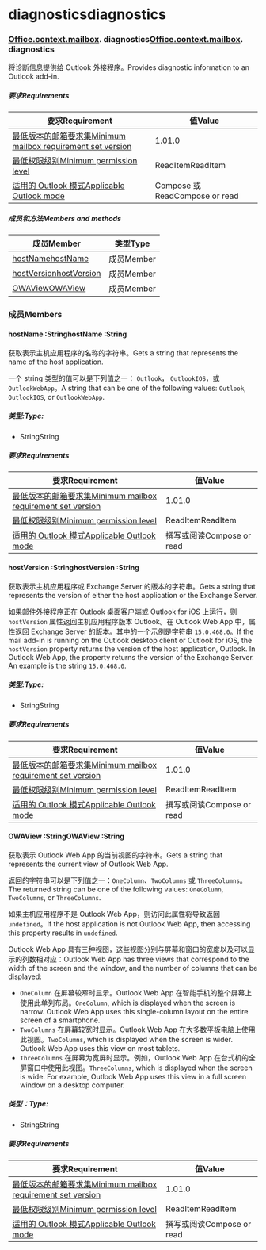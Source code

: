 # <a name="diagnostics"></a><span data-ttu-id="e4ca6-101">diagnostics</span><span class="sxs-lookup"><span data-stu-id="e4ca6-101">diagnostics</span></span>

### <span data-ttu-id="e4ca6-p101">[Office](Office.md)[.context](Office.context.md)[.mailbox](Office.context.mailbox.md). diagnostics</span><span class="sxs-lookup"><span data-stu-id="e4ca6-p101">[Office](Office.md)[.context](Office.context.md)[.mailbox](Office.context.mailbox.md). diagnostics</span></span>

<span data-ttu-id="e4ca6-104">将诊断信息提供给 Outlook 外接程序。</span><span class="sxs-lookup"><span data-stu-id="e4ca6-104">Provides diagnostic information to an Outlook add-in.</span></span>

##### <a name="requirements"></a><span data-ttu-id="e4ca6-105">要求</span><span class="sxs-lookup"><span data-stu-id="e4ca6-105">Requirements</span></span>

|<span data-ttu-id="e4ca6-106">要求</span><span class="sxs-lookup"><span data-stu-id="e4ca6-106">Requirement</span></span>| <span data-ttu-id="e4ca6-107">值</span><span class="sxs-lookup"><span data-stu-id="e4ca6-107">Value</span></span>|
|---|---|
|[<span data-ttu-id="e4ca6-108">最低版本的邮箱要求集</span><span class="sxs-lookup"><span data-stu-id="e4ca6-108">Minimum mailbox requirement set version</span></span>](/javascript/office/requirement-sets/outlook-api-requirement-sets)| <span data-ttu-id="e4ca6-109">1.0</span><span class="sxs-lookup"><span data-stu-id="e4ca6-109">1.0</span></span>|
|[<span data-ttu-id="e4ca6-110">最低权限级别</span><span class="sxs-lookup"><span data-stu-id="e4ca6-110">Minimum permission level</span></span>](https://docs.microsoft.com/outlook/add-ins/understanding-outlook-add-in-permissions)| <span data-ttu-id="e4ca6-111">ReadItem</span><span class="sxs-lookup"><span data-stu-id="e4ca6-111">ReadItem</span></span>|
|[<span data-ttu-id="e4ca6-112">适用的 Outlook 模式</span><span class="sxs-lookup"><span data-stu-id="e4ca6-112">Applicable Outlook mode</span></span>](https://docs.microsoft.com/outlook/add-ins/#extension-points)| <span data-ttu-id="e4ca6-113">Compose 或 Read</span><span class="sxs-lookup"><span data-stu-id="e4ca6-113">Compose or read</span></span>|

##### <a name="members-and-methods"></a><span data-ttu-id="e4ca6-114">成员和方法</span><span class="sxs-lookup"><span data-stu-id="e4ca6-114">Members and methods</span></span>

| <span data-ttu-id="e4ca6-115">成员</span><span class="sxs-lookup"><span data-stu-id="e4ca6-115">Member</span></span> | <span data-ttu-id="e4ca6-116">类型</span><span class="sxs-lookup"><span data-stu-id="e4ca6-116">Type</span></span> |
|--------|------|
| [<span data-ttu-id="e4ca6-117">hostName</span><span class="sxs-lookup"><span data-stu-id="e4ca6-117">hostName</span></span>](#hostname-string) | <span data-ttu-id="e4ca6-118">成员</span><span class="sxs-lookup"><span data-stu-id="e4ca6-118">Member</span></span> |
| [<span data-ttu-id="e4ca6-119">hostVersion</span><span class="sxs-lookup"><span data-stu-id="e4ca6-119">hostVersion</span></span>](#hostversion-string) | <span data-ttu-id="e4ca6-120">成员</span><span class="sxs-lookup"><span data-stu-id="e4ca6-120">Member</span></span> |
| [<span data-ttu-id="e4ca6-121">OWAView</span><span class="sxs-lookup"><span data-stu-id="e4ca6-121">OWAView</span></span>](#owaview-string) | <span data-ttu-id="e4ca6-122">成员</span><span class="sxs-lookup"><span data-stu-id="e4ca6-122">Member</span></span> |

### <a name="members"></a><span data-ttu-id="e4ca6-123">成员</span><span class="sxs-lookup"><span data-stu-id="e4ca6-123">Members</span></span>

####  <a name="hostname-string"></a><span data-ttu-id="e4ca6-124">hostName :String</span><span class="sxs-lookup"><span data-stu-id="e4ca6-124">hostName :String</span></span>

<span data-ttu-id="e4ca6-125">获取表示主机应用程序的名称的字符串。</span><span class="sxs-lookup"><span data-stu-id="e4ca6-125">Gets a string that represents the name of the host application.</span></span>

<span data-ttu-id="e4ca6-126">一个 string 类型的值可以是下列值之一： `Outlook`， `OutlookIOS`，或`OutlookWebApp`。</span><span class="sxs-lookup"><span data-stu-id="e4ca6-126">A string that can be one of the following values: `Outlook`, `OutlookIOS`, or `OutlookWebApp`.</span></span>

##### <a name="type"></a><span data-ttu-id="e4ca6-127">类型:</span><span class="sxs-lookup"><span data-stu-id="e4ca6-127">Type:</span></span>

*   <span data-ttu-id="e4ca6-128">String</span><span class="sxs-lookup"><span data-stu-id="e4ca6-128">String</span></span>

##### <a name="requirements"></a><span data-ttu-id="e4ca6-129">要求</span><span class="sxs-lookup"><span data-stu-id="e4ca6-129">Requirements</span></span>

|<span data-ttu-id="e4ca6-130">要求</span><span class="sxs-lookup"><span data-stu-id="e4ca6-130">Requirement</span></span>| <span data-ttu-id="e4ca6-131">值</span><span class="sxs-lookup"><span data-stu-id="e4ca6-131">Value</span></span>|
|---|---|
|[<span data-ttu-id="e4ca6-132">最低版本的邮箱要求集</span><span class="sxs-lookup"><span data-stu-id="e4ca6-132">Minimum mailbox requirement set version</span></span>](/javascript/office/requirement-sets/outlook-api-requirement-sets)| <span data-ttu-id="e4ca6-133">1.0</span><span class="sxs-lookup"><span data-stu-id="e4ca6-133">1.0</span></span>|
|[<span data-ttu-id="e4ca6-134">最低权限级别</span><span class="sxs-lookup"><span data-stu-id="e4ca6-134">Minimum permission level</span></span>](https://docs.microsoft.com/outlook/add-ins/understanding-outlook-add-in-permissions)| <span data-ttu-id="e4ca6-135">ReadItem</span><span class="sxs-lookup"><span data-stu-id="e4ca6-135">ReadItem</span></span>|
|[<span data-ttu-id="e4ca6-136">适用的 Outlook 模式</span><span class="sxs-lookup"><span data-stu-id="e4ca6-136">Applicable Outlook mode</span></span>](https://docs.microsoft.com/outlook/add-ins/#extension-points)| <span data-ttu-id="e4ca6-137">撰写或阅读</span><span class="sxs-lookup"><span data-stu-id="e4ca6-137">Compose or read</span></span>|

####  <a name="hostversion-string"></a><span data-ttu-id="e4ca6-138">hostVersion :String</span><span class="sxs-lookup"><span data-stu-id="e4ca6-138">hostVersion :String</span></span>

<span data-ttu-id="e4ca6-139">获取表示主机应用程序或 Exchange Server 的版本的字符串。</span><span class="sxs-lookup"><span data-stu-id="e4ca6-139">Gets a string that represents the version of either the host application or the Exchange Server.</span></span>

<span data-ttu-id="e4ca6-p102">如果邮件外接程序正在 Outlook 桌面客户端或 Outlook for iOS 上运行，则 `hostVersion` 属性返回主机应用程序版本 Outlook。在 Outlook Web App 中，属性返回 Exchange Server 的版本。其中的一个示例是字符串 `15.0.468.0`。</span><span class="sxs-lookup"><span data-stu-id="e4ca6-p102">If the mail add-in is running on the Outlook desktop client or Outlook for iOS, the `hostVersion` property returns the version of the host application, Outlook. In Outlook Web App, the property returns the version of the Exchange Server. An example is the string `15.0.468.0`.</span></span>

##### <a name="type"></a><span data-ttu-id="e4ca6-143">类型:</span><span class="sxs-lookup"><span data-stu-id="e4ca6-143">Type:</span></span>

*   <span data-ttu-id="e4ca6-144">String</span><span class="sxs-lookup"><span data-stu-id="e4ca6-144">String</span></span>

##### <a name="requirements"></a><span data-ttu-id="e4ca6-145">要求</span><span class="sxs-lookup"><span data-stu-id="e4ca6-145">Requirements</span></span>

|<span data-ttu-id="e4ca6-146">要求</span><span class="sxs-lookup"><span data-stu-id="e4ca6-146">Requirement</span></span>| <span data-ttu-id="e4ca6-147">值</span><span class="sxs-lookup"><span data-stu-id="e4ca6-147">Value</span></span>|
|---|---|
|[<span data-ttu-id="e4ca6-148">最低版本的邮箱要求集</span><span class="sxs-lookup"><span data-stu-id="e4ca6-148">Minimum mailbox requirement set version</span></span>](/javascript/office/requirement-sets/outlook-api-requirement-sets)| <span data-ttu-id="e4ca6-149">1.0</span><span class="sxs-lookup"><span data-stu-id="e4ca6-149">1.0</span></span>|
|[<span data-ttu-id="e4ca6-150">最低权限级别</span><span class="sxs-lookup"><span data-stu-id="e4ca6-150">Minimum permission level</span></span>](https://docs.microsoft.com/outlook/add-ins/understanding-outlook-add-in-permissions)| <span data-ttu-id="e4ca6-151">ReadItem</span><span class="sxs-lookup"><span data-stu-id="e4ca6-151">ReadItem</span></span>|
|[<span data-ttu-id="e4ca6-152">适用的 Outlook 模式</span><span class="sxs-lookup"><span data-stu-id="e4ca6-152">Applicable Outlook mode</span></span>](https://docs.microsoft.com/outlook/add-ins/#extension-points)| <span data-ttu-id="e4ca6-153">撰写或阅读</span><span class="sxs-lookup"><span data-stu-id="e4ca6-153">Compose or read</span></span>|

####  <a name="owaview-string"></a><span data-ttu-id="e4ca6-154">OWAView :String</span><span class="sxs-lookup"><span data-stu-id="e4ca6-154">OWAView :String</span></span>

<span data-ttu-id="e4ca6-155">获取表示 Outlook Web App 的当前视图的字符串。</span><span class="sxs-lookup"><span data-stu-id="e4ca6-155">Gets a string that represents the current view of Outlook Web App.</span></span>

<span data-ttu-id="e4ca6-156">返回的字符串可以是下列值之一：`OneColumn`、`TwoColumns` 或 `ThreeColumns`。</span><span class="sxs-lookup"><span data-stu-id="e4ca6-156">The returned string can be one of the following values: `OneColumn`, `TwoColumns`, or `ThreeColumns`.</span></span>

<span data-ttu-id="e4ca6-157">如果主机应用程序不是 Outlook Web App，则访问此属性将导致返回 `undefined`。</span><span class="sxs-lookup"><span data-stu-id="e4ca6-157">If the host application is not Outlook Web App, then accessing this property results in `undefined`.</span></span>

<span data-ttu-id="e4ca6-158">Outlook Web App 具有三种视图，这些视图分别与屏幕和窗口的宽度以及可以显示的列数相对应：</span><span class="sxs-lookup"><span data-stu-id="e4ca6-158">Outlook Web App has three views that correspond to the width of the screen and the window, and the number of columns that can be displayed:</span></span>

*   <span data-ttu-id="e4ca6-p103">`OneColumn` 在屏幕较窄时显示。Outlook Web App 在智能手机的整个屏幕上使用此单列布局。</span><span class="sxs-lookup"><span data-stu-id="e4ca6-p103">`OneColumn`, which is displayed when the screen is narrow. Outlook Web App uses this single-column layout on the entire screen of a smartphone.</span></span>
*   <span data-ttu-id="e4ca6-p104">`TwoColumns` 在屏幕较宽时显示。Outlook Web App 在大多数平板电脑上使用此视图。</span><span class="sxs-lookup"><span data-stu-id="e4ca6-p104">`TwoColumns`, which is displayed when the screen is wider. Outlook Web App uses this view on most tablets.</span></span>
*   <span data-ttu-id="e4ca6-p105">`ThreeColumns` 在屏幕为宽屏时显示。例如，Outlook Web App 在台式机的全屏窗口中使用此视图。</span><span class="sxs-lookup"><span data-stu-id="e4ca6-p105">`ThreeColumns`, which is displayed when the screen is wide. For example, Outlook Web App uses this view in a full screen window on a desktop computer.</span></span>

##### <a name="type"></a><span data-ttu-id="e4ca6-165">类型：</span><span class="sxs-lookup"><span data-stu-id="e4ca6-165">Type:</span></span>

*   <span data-ttu-id="e4ca6-166">String</span><span class="sxs-lookup"><span data-stu-id="e4ca6-166">String</span></span>

##### <a name="requirements"></a><span data-ttu-id="e4ca6-167">要求</span><span class="sxs-lookup"><span data-stu-id="e4ca6-167">Requirements</span></span>

|<span data-ttu-id="e4ca6-168">要求</span><span class="sxs-lookup"><span data-stu-id="e4ca6-168">Requirement</span></span>| <span data-ttu-id="e4ca6-169">值</span><span class="sxs-lookup"><span data-stu-id="e4ca6-169">Value</span></span>|
|---|---|
|[<span data-ttu-id="e4ca6-170">最低版本的邮箱要求集</span><span class="sxs-lookup"><span data-stu-id="e4ca6-170">Minimum mailbox requirement set version</span></span>](/javascript/office/requirement-sets/outlook-api-requirement-sets)| <span data-ttu-id="e4ca6-171">1.0</span><span class="sxs-lookup"><span data-stu-id="e4ca6-171">1.0</span></span>|
|[<span data-ttu-id="e4ca6-172">最低权限级别</span><span class="sxs-lookup"><span data-stu-id="e4ca6-172">Minimum permission level</span></span>](https://docs.microsoft.com/outlook/add-ins/understanding-outlook-add-in-permissions)| <span data-ttu-id="e4ca6-173">ReadItem</span><span class="sxs-lookup"><span data-stu-id="e4ca6-173">ReadItem</span></span>|
|[<span data-ttu-id="e4ca6-174">适用的 Outlook 模式</span><span class="sxs-lookup"><span data-stu-id="e4ca6-174">Applicable Outlook mode</span></span>](https://docs.microsoft.com/outlook/add-ins/#extension-points)| <span data-ttu-id="e4ca6-175">撰写或阅读</span><span class="sxs-lookup"><span data-stu-id="e4ca6-175">Compose or read</span></span>|